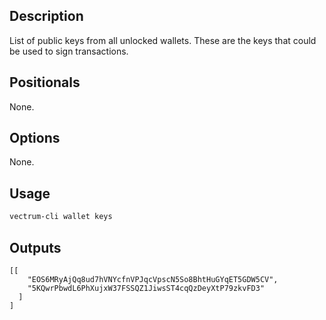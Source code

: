 ## Description

List of public keys from all unlocked wallets. These are the keys that could be used to sign transactions.

## Positionals
None.
## Options
None.
## Usage


```sh
vectrum-cli wallet keys
```

## Outputs


```console
[[
    "EOS6MRyAjQq8ud7hVNYcfnVPJqcVpscN5So8BhtHuGYqET5GDW5CV",
    "5KQwrPbwdL6PhXujxW37FSSQZ1JiwsST4cqQzDeyXtP79zkvFD3"
  ]
]
```
